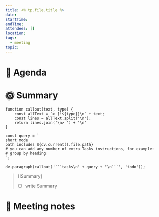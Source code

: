 ```yaml
---
title: <% tp.file.title %>
date: 
startTime: 
endTime: 
attendees: []
location: 
tags:
  - meeting
topic:
---
```


# 💼 Agenda


# 🌞 Summary
```dataviewjs
function callout(text, type) {
    const allText = `> [!${type}]\n` + text;
    const lines = allText.split('\n');
    return lines.join('\n> ') + '\n'
}

const query = `
short mode
path includes ${dv.current().file.path}
# you can add any number of extra Tasks instructions, for example:
# group by heading
`;

dv.paragraph(callout('```tasks\n' + query + '\n```', 'todo'));
```
> [!Summary]
> - [ ] write Summary
# 📒 Meeting notes



